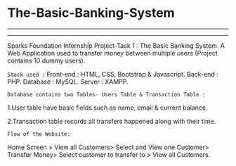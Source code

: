 # The-Basic-Banking-System
---
---

Sparks Foundation Internship Project-Task 1 : The Basic Banking System.
A Web Application used to transfer money between multiple users (Project contains 10 dummy users).

`Stack used :` Front-end : HTML, CSS, Bootstrap & Javascript. Back-end : PHP. Database : MySQL. Server : XAMPP.

`Database contains two Tables- Users Table & Transaction Table :`

1.User table have basic fields such as name, email & current balance.

2.Transaction table records all transfers happened along with their time.

`Flow of the Website:`

Home Screen > View all Customers> Select and View one Customer> Transfer Money> Select customer to transfer to > View all Customers.
